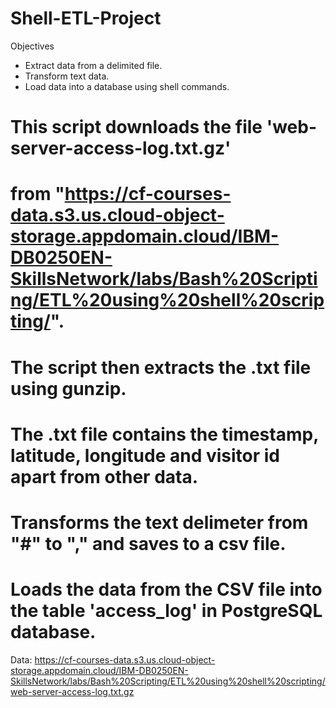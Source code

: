 # Shell-ETL-Project

Objectives

- Extract data from a delimited file.
- Transform text data.
- Load data into a database using shell commands.

# This script downloads the file 'web-server-access-log.txt.gz'
# from "https://cf-courses-data.s3.us.cloud-object-storage.appdomain.cloud/IBM-DB0250EN-SkillsNetwork/labs/Bash%20Scripting/ETL%20using%20shell%20scripting/".

# The script then extracts the .txt file using gunzip.

# The .txt file contains the timestamp, latitude, longitude and visitor id apart from other data.

# Transforms the text delimeter from "#" to "," and saves to a csv file.
# Loads the data from the CSV file into the table 'access_log' in PostgreSQL database.

Data: https://cf-courses-data.s3.us.cloud-object-storage.appdomain.cloud/IBM-DB0250EN-SkillsNetwork/labs/Bash%20Scripting/ETL%20using%20shell%20scripting/web-server-access-log.txt.gz
